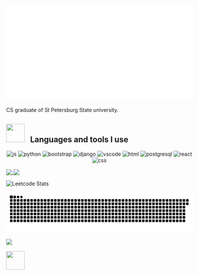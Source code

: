 <!--
**yazmyrad/yazmyrad** is a ✨ _special_ ✨ repository because its `README.md` (this file) appears on your GitHub profile.

Here are some ideas to get you started:

- 🔭 I’m currently working on ...
- 🌱 I’m currently learning ...
- 👯 I’m looking to collaborate on ...
- 🤔 I’m looking for help with ...
- 💬 Ask me about ...
- 📫 How to reach me: ...
- 😄 Pronouns: ...
- ⚡ Fun fact: ...
-->
## [![Custom Banner](SVG/banner.svg)](https://github.com/Akshay090/svg-banners)
CS graduate of St Petersburg State university. 

<h2> <img src="https://user-images.githubusercontent.com/74038190/212284087-bbe7e430-757e-4901-90bf-4cd2ce3e1852.gif" width="50" height="50" />
&nbsp; Languages and tools I use</h2>

<p align="center">
<img src="https://user-images.githubusercontent.com/74038190/212257454-16e3712e-945a-4ca2-b238-408ad0bf87e6.gif" alt="js" width="45" height="45"/>
<img src="https://user-images.githubusercontent.com/74038190/212257472-08e52665-c503-4bd9-aa20-f5a4dae769b5.gif" alt="python" width="45" height="45"/>
<img src="https://user-images.githubusercontent.com/74038190/212280805-9bcb336b-8c55-46a8-abf8-ff286ab55472.gif" alt="bootstrap" width="45" height="45"/>
<img src="https://cdn.jsdelivr.net/gh/devicons/devicon@latest/icons/django/django-plain.svg" alt="django" width="45" height="45" />          
<img src="https://user-images.githubusercontent.com/74038190/212281775-b468df30-4edc-4bf8-a4ee-f52e1aaddc86.gif" alt="vscode" width="80" height="45"/>
<img src="https://cdn.jsdelivr.net/gh/devicons/devicon@latest/icons/html5/html5-original.svg" alt="html" width="40" height="45"/>		
<img src="https://cdn.jsdelivr.net/gh/devicons/devicon@latest/icons/postgresql/postgresql-original-wordmark.svg"  alt="postgresql" width="45" height="45" />		
<img src="https://cdn.jsdelivr.net/gh/devicons/devicon@latest/icons/react/react-original-wordmark.svg"   alt="react" width="45" height="45"  />			
<img src="https://cdn.jsdelivr.net/gh/devicons/devicon@latest/icons/css3/css3-original.svg" alt="css" width="45" height="45"  />
</p>

<a href="https://github.com/anuraghazra/github-readme-stats" >
  <img height=200 align="center" src="https://github-readme-stats.vercel.app/api?username=yazmyrad&hide=prs&show_icons=true&theme=tokyonight" />
</a>
<a href="https://github.com/anuraghazra/convoychat" >
  <img height=200 align="center" src="https://github-readme-stats.vercel.app/api/top-langs?username=yazmyrad&layout=compact&langs_count=8" />
</a>

![Leetcode Stats](https://leetcard.jacoblin.cool/yhlasFatih?width=550?theme=transparent)

![Snake animation](https://github.com/yazmyrad/yazmyrad/blob/output/github-contribution-grid-snake.svg)

![](https://komarev.com/ghpvc/?username=yazmyrad)

<a href="#">
  <img width=50 height=50 src="https://user-images.githubusercontent.com/74038190/216122065-2f028bae-25d6-4a3c-bc9f-175394ed5011.png"/>
</a>

